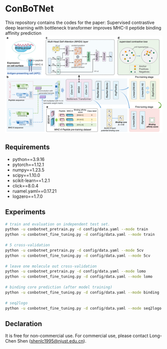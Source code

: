 # ConBoTNet
This repository contains the codes for the paper: Supervised contrastive deep learning with bottleneck transformer improves MHC-II peptide binding affinity prediction
![avatar](./figure/Figure-1.png)
## Requirements
* python==3.9.16
* pytorch==1.12.1
* numpy==1.23.5
* scipy==1.10.0
* scikit-learn==1.2.1
* click==8.0.4
* ruamel.yaml==0.17.21
* logzero==1.7.0

## Experiments
```bash
# train and evaluation on independent test set.
python -u conbotnet_pretrain.py -d config/data.yaml --mode train
python -u conbotnet_fine_tuning.py -d config/data.yaml --mode train

# 5 cross-validation
python -u conbotnet_pretrain.py -d config/data.yaml --mode 5cv
python -u conbotnet_fine_tuning.py -d config/data.yaml --mode 5cv

# leave one molecule out cross-validation
python -u conbotnet_pretrain.py -d config/data.yaml --mode lomo
python -u conbotnet_fine_tuning.py -d config/data.yaml --mode lomo

# binding core prediction (after model training)
python -u conbotnet_fine_tuning.py -d config/data.yaml --mode binding

# seq2logo
python -u conbotnet_fine_tuning.py -d config/data.yaml --mode seq2logo
```

## Declaration
It is free for non-commercial use. For commercial use, please contact Long-Chen Shen (shenlc1995@njust.edu.cn).
